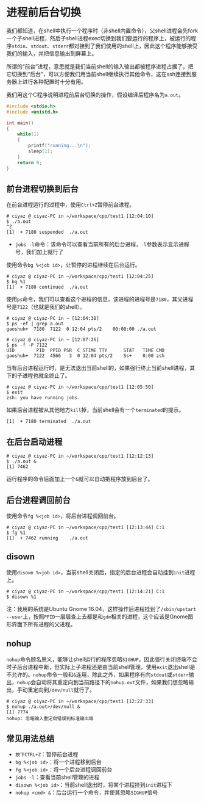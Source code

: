 # 进程前后台切换

我们都知道，在shell中执行一个程序时（非shell内置命令），父shell进程会先fork一个子shell进程，然后子shell进程exec切换到我们要运行的程序上，被运行的程序`stdin`、`stdout`、`stderr`都对接到了我们使用的shell上，因此这个程序能够接受我们的输入，并把信息输出到屏幕上。

所谓的“前台”进程，意思就是我们当前shell的输入输出都被程序进程占据了，把它切换到“后台”，可以方便我们用当前shell继续执行其他命令，这在ssh连接到服务器上进行各种配置时十分有用。

我们用这个C程序说明进程前后台切换的操作，假设编译后程序名为`a.out`。
```c
#include <stdio.h>
#include <unistd.h>

int main()
{
	while(1)
	{
		printf("running...\n");
		sleep(1);
	}
	return 0;
}
```

## 前台进程切换到后台

在前台进程运行的过程中，使用`Ctrl+Z`暂停前台进程。
```
# ciyaz @ ciyaz-PC in ~/workspace/cpp/test1 [12:04:10]
$ ./a.out
^Z
[1]  + 7180 suspended  ./a.out
```

* `jobs -l`命令：该命令可以查看当前所有的后台进程，`-l`参数表示显示进程号，我们加上就行了

使用命令`bg %<job id>`，让暂停的进程继续在后台运行。
```
# ciyaz @ ciyaz-PC in ~/workspace/cpp/test1 [12:04:25]
$ bg %1
[1]  + 7180 continued  ./a.out
```

使用`ps`命令，我们可以查看这个进程的信息，该进程的进程号是`7180`，其父进程号是`7122`（也就是我们的shell）。
```
# ciyaz @ ciyaz-PC in ~ [12:04:30]
$ ps -ef | grep a.out
gaoshuh+  7180  7122  0 12:04 pts/2    00:00:00 ./a.out

# ciyaz @ ciyaz-PC in ~ [12:07:26]
$ ps -f -P 7122      
UID        PID  PPID PSR  C STIME TTY      STAT   TIME CMD
gaoshuh+  7122  4566   3  0 12:04 pts/2    Ss+    0:00 zsh
```

当有后台进程运行时，是无法退出当前shell的，如果强行终止当前shell进程，其下的子进程也就全终止了。
```
# ciyaz @ ciyaz-PC in ~/workspace/cpp/test1 [12:05:50]
$ exit
zsh: you have running jobs.
```

如果后台进程被从其他地方`kill`掉，当前shell会有一个`terminated`的提示。
```
[1]  + 7180 terminated  ./a.out
```

## 在后台启动进程

```
# ciyaz @ ciyaz-PC in ~/workspace/cpp/test1 [12:12:13]
$ ./a.out &
[1] 7462
```

运行程序的命令后面加上一个`&`就可以自动把程序放到后台了。

## 后台进程调回前台

使用命令`fg %<job id>`，将后台进程调回前台。
```
# ciyaz @ ciyaz-PC in ~/workspace/cpp/test1 [12:13:44] C:1
$ fg %1
[1]  + 7462 running    ./a.out
```

## disown

使用`disown %<job id>`，当前shell关闭后，指定的后台进程会自动挂到`init`进程上。
```
# ciyaz @ ciyaz-PC in ~/workspace/cpp/test1 [12:14:21] C:1
$ disown %1
```

注：我用的系统是Ubuntu Gnome 16.04，这样操作后进程挂到了`/sbin/upstart --user`上，按照`PPID`一层层查上去都是和`gdm`相关的进程，这个应该是Gnome图形界面下所有进程的父进程。

## nohup

`nohup`命令顾名思义，能够让shell运行的程序忽略`SIGHUP`，因此强行关闭终端不会时子后台进程中断，但实际上子进程还是由当前shell管理，使用`exit`退出shell是不允许的。`nohup`命令一般和`&`连用，除此之外，如果程序有向`stdout`或`stderr`输出，`nohup`会自动将其重定向到当前路径下的`nohup.out`文件，如果我们想忽略输出，手动重定向到`/dev/null`就行了。

```
# ciyaz @ ciyaz-PC in ~/workspace/cpp/test1 [12:22:33]
$ nohup ./a.out>/dev/null &
[1] 7774
nohup: 忽略输入重定向错误到标准输出端
```

## 常见用法总结

* `按下CTRL+Z`：暂停前台进程
* `bg %<job id>`：将一个进程移到后台
* `fg %<job id>`：将一个后台进程调回前台
* `jobs -l`：查看当前shell管理的进程
* `disown %<job id>`：当前shell退出时，将某个进程挂到`init`进程下
* `nohup <cmd> &`：后台运行一个命令，并使其忽略`SIGHUP`信号
